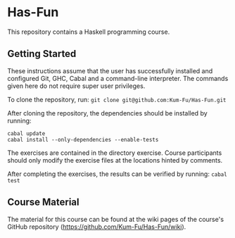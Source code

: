 # Has-Fun

This repository contains a Haskell programming course.

## Getting Started

These instructions assume that the user has successfully installed and
configured Git, GHC, Cabal and a command-line interpreter. The commands given
here do not require super user privileges.

To clone the repository, run:
`git clone git@github.com:Kum-Fu/Has-Fun.git`

After cloning the repository, the dependencies should be installed by running:
```
cabal update
cabal install --only-dependencies --enable-tests
```

The exercises are contained in the directory exercise. Course participants
should only modify the exercise files at the locations hinted by comments.

After completing the exercises, the results can be verified by running:
`cabal test`

## Course Material

The material for this course can be found at the wiki pages of the course's GitHub repository (https://github.com/Kum-Fu/Has-Fun/wiki).
